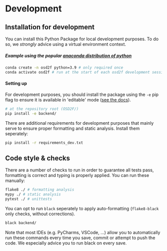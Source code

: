 # Development

## Installation for development

You can install this Python Package for local development purposes. To do 
so, we *strongly* advice using a virtual environment context. 

##### Example using the popular [anaconda distribution of python](https://www.anaconda.com/)

```bash 
conda create -n osd2f python=3.9 # only required once
conda activate osd2f # run at the start of each osd2f development session
```

#### Setting up 

For development purposes, you should install the package using the `-e` pip flag 
to ensure it is available in 'editable' mode ([see the docs](https://pip.pypa.io/en/stable/reference/pip_install/)).

```bash
# at the repository root (OSD2F/)
pip install -e backend/
```

There are additional requirements for development purposes that 
mainly serve to ensure proper formatting and static analysis. Install
them seperately:

```bash
pip install -r requirements_dev.txt
```

## Code style & checks

There are a number of checks to run in order to guarantee all 
tests pass, formatting is correct and typing is properly applied. 
You can run these manually:

```bash
flake8 ./ # formatting analysis
mypy ./ # static analysis
pytest ./ # unittests
```

You can opt to run `black` seperately to apply auto-formatting (`flake8-black` only checks, without corrections).

```bash
black backend/
```

Note that most IDEs (e.g. PyCharms, VSCode, ...) allow you to automatically run these commands every time
you save, commit or attempt to push the code. We especially advice you to run black on every save. 